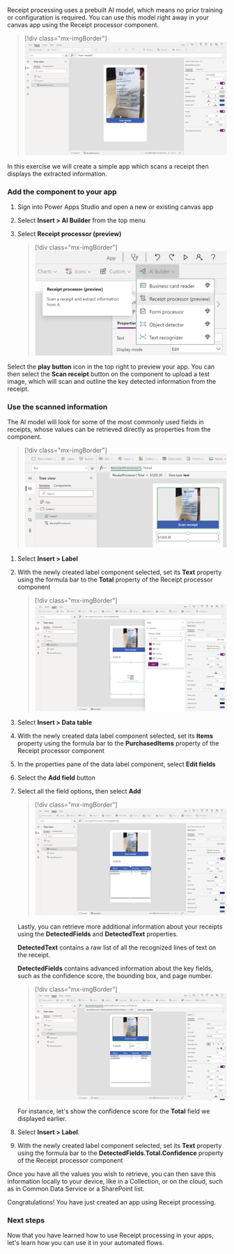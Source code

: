 Receipt processing uses a prebuilt AI model, which means no prior training or configuration is required. You can use this model right away in your canvas app using the Receipt processor component.

> [!div class="mx-imgBorder"]
> [![Receipt processor](../media/3-1.png)](../media/3-1.png#lightbox)

In this exercise we will create a simple app which scans a receipt then displays the extracted information.

### Add the component to your app

1. Sign into Power Apps Studio and open a new or existing canvas app

2. Select **Insert > AI Builder** from the top menu

3. Select **Receipt processor (preview)**

    > [!div class="mx-imgBorder"]
    > [![AI Builder menu](../media/3-2.png)](../media/3-2.png#lightbox)

Select the **play button** icon in the top right to preview your app. You can then select the **Scan receipt** button on the component to upload a test image, which will scan and outline the key detected information from the receipt.

### Use the scanned information

The AI model will look for some of the most commonly used fields in receipts, whose values can be retrieved directly as properties from the component.

> [!div class="mx-imgBorder"]
> [![ReceiptProcessor1.Total field from scan](../media/3-3.png)](../media/3-3.png#lightbox)

1. Select **Insert > Label**

1. With the newly created label component selected, set its **Text** property using the formula bar to the **Total** property of the Receipt processor component

    > [!div class="mx-imgBorder"]
    > [![The model can also extract the list of purchased items.](../media/3-4.png)](../media/3-4.png#lightbox)

1. Select **Insert > Data table**

1. With the newly created data label component selected, set its **Items** property using the formula bar to the **PurchasedItems** property of the Receipt processor component

1. In the properties pane of the data label component, select **Edit fields**

1. Select the **Add field** button

1. Select all the field options, then select **Add**

    > [!div class="mx-imgBorder"]
    > [![ReceiptProcessor1.PurchasedItems field](../media/3-5.png)](../media/3-5.png#lightbox)

    Lastly, you can retrieve more additional information about your receipts using the **DetectedFields** and **DetectedText** properties.

    **DetectedText** contains a raw list of all the recognized lines of text on the receipt.

    **DetectedFields** contains advanced information about the key fields, such as the confidence score, the bounding box, and page number.

    > [!div class="mx-imgBorder"]
    > [![Detected fields](../media/3-6.png)](../media/3-6.png#lightbox)

    For instance, let's show the confidence score for the **Total** field we displayed earlier.

1. Select **Insert > Label**.

1. With the newly created label component selected, set its **Text** property using the formula bar to the **DetectedFields.Total.Confidence** property of the Receipt processor component

Once you have all the values you wish to retrieve, you can then save this information locally to your device, like in a Collection, or on the cloud, such as in Common Data Service or a SharePoint list.

Congratulations! You have just created an app using Receipt processing.

### Next steps

Now that you have learned how to use Receipt processing in your apps, let's learn how you can use it in your automated flows.
